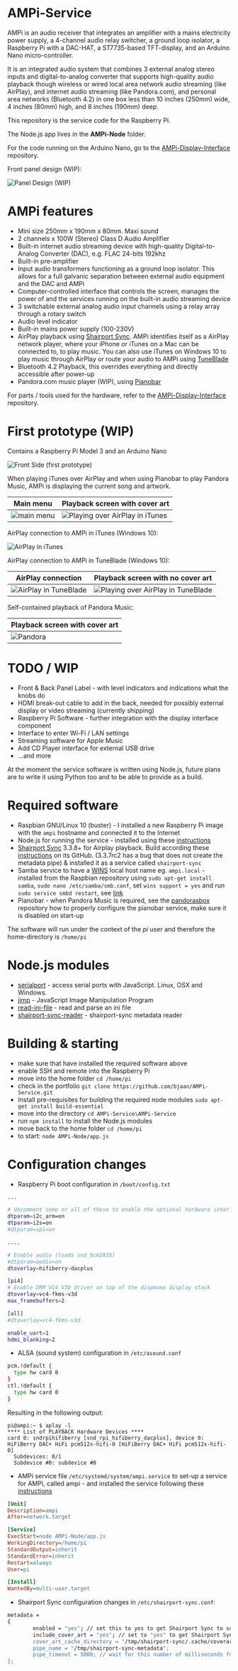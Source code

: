 # AMPi-Service

AMPi is an audio receiver that integrates an amplifier with a mains electricity power supply, a 4-channel audio relay switcher, a ground loop isolator, a Raspberry Pi with a DAC-HAT, a ST7735-based TFT-display, and an Arduino Nano micro-controller.

It is an integrated audio system that combines 3 external analog stereo inputs and digital-to-analog converter that supports high-quality audio playback though wireless or wired local area network audio streaming (like AirPlay), and internet audio streaming (like Pandora.com), and personal area networks (Bluetooth 4.2) in one box less than 10 inches (250mm) wide, 4 inches (80mm) high, and 8 inches (190mm) deep.

This repository is the service code for the Raspberry Pi.

The Node.js app lives in the **AMPi-Node** folder.

For the code running on the Arduino Nano, go to the [AMPi-Display-Interface](https://github.com/bjaan/AMPi-Display-Interface) repository.

Front panel design (WIP):

![Panel Design (WIP)](https://raw.githubusercontent.com/bjaan/AMPi-Display-Interface/main/firstprototype-panel.jpg)

# AMPi features

* Mini size 250mm x 190mm x 80mm. Maxi sound
* 2 channels x 100W (Stereo) Class D Audio Amplifier
* Built-in internet audio streaming device with high-quality Digital-to-Analog Converter (DAC), e.g. FLAC 24-bits 192khz
* Built-in pre-amplifier
* Input audio transformers functioning as a ground loop isolator. This allows for a full galvanic separation between external audio equipment and the DAC and AMPi
* Computer-controlled interface that controls the screen, manages the power of and the services running on the built-in audio streaming device
* 3 switchable external analog audio input channels using a relay array through a rotary switch
* Audio level indicator
* Built-in mains power supply (100-230V)
* AirPlay playback using [Shairport Sync](https://github.com/mikebrady/shairport-sync). AMPi identifies itself as a AirPlay network player, where your iPhone or iTunes on a Mac can be connected to, to play music.  You can also use iTunes on Windows 10 to play music through AirPlay or route your audio to AMPi using [TuneBlade](http://www.tuneblade.com/)
* Bluetooth 4.2 Playback, this overrides everything and directly accessible after power-up
* Pandora.com music player (WIP), using [Pianobar](https://github.com/PromyLOPh/pianobar)

For parts / tools used for the hardware, refer to the [AMPi-Display-Interface](https://github.com/bjaan/AMPi-Display-Interface) repository.

# First prototype (WIP)

Contains a Raspberry Pi Model 3 and an Arduino Nano

![Front Side (first prototype)](https://raw.githubusercontent.com/bjaan/AMPi-Display-Interface/main/firstprototype-top.jpg)

When playing iTunes over AirPlay and when using Pianobar to play Pandora Music, AMPi is displaying the current song and artwork.

|Main menu | Playback screen with cover art |
|--------------|--------------|
| ![main menu](https://raw.githubusercontent.com/bjaan/AMPi-Service/main/media/mainmenu.jpg) | ![Playing over AirPlay in iTunes](https://raw.githubusercontent.com/bjaan/AMPi-Service/main/media/playing.png)

AirPlay connection to AMPi in iTunes (Windows 10):

![AirPlay in iTunes](https://raw.githubusercontent.com/bjaan/AMPi-Service/main/media/itunes.png)

AirPlay connection to AMPi in TuneBlade (Windows 10):

| AirPlay connection | Playback screen with no cover art |
|--------------|--------------|
| ![AirPlay in TuneBlade](https://raw.githubusercontent.com/bjaan/AMPi-Service/main/media/tuneblade.png) | ![Playing over AirPlay in TuneBlade](https://raw.githubusercontent.com/bjaan/AMPi-Service/main/media/tuneblade-playing.png) |

Self-contained playback of Pandora Music:

| Playback screen with cover art |
|--------------|
| ![Pandora](https://raw.githubusercontent.com/bjaan/AMPi-Service/main/media/pandora.jpg) |

# TODO / WIP

* Front & Back Panel Label - with level indicators and indications what the knobs do
* HDMI break-out cable to add in the back, needed for possibly external display or video streaming (currently shipping)
* Raspberry Pi Software - further integration with the display interface component
* Interface to enter Wi-Fi / LAN settings
* Streaming software for Apple Music
* Add CD Player interface for external USB drive
* ...and more

At the moment the service software is written using Node.js, future plans are to write it using Python too and to be able to provide as a build.

# Required software

* Raspbian GNU/Linux 10 (buster) - I installed a new Raspberry Pi image with the `ampi` hostname and connected it to the Internet
* Node.js for running the service - installed using these [instructions](https://www.instructables.com/Install-Nodejs-and-Npm-on-Raspberry-Pi/)
* [Shairport Sync](https://github.com/mikebrady/shairport-sync) 3.3.8+ for Airplay playback. Build according these [instructions](https://github.com/mikebrady/shairport-sync/blob/master/INSTALL.md) on its GitHub. (3.3.7rc2 has a bug that does not create the metadata pipe) & installed it as a service called `shairport-sync`
* Samba service to have a [WINS](https://en.wikipedia.org/wiki/Windows_Internet_Name_Service) local host name eg. `ampi.local` - installed from the Raspbian repository using `sudo apt-get install samba`, `sudo nano /etc/samba/smb.conf`, set `wins support = yes` and run `sudo service smbd restart`, see [link](https://www.raspberrypi.org/forums/viewtopic.php?t=213401)
* Pianobar - when Pandora Music is required, see the [pandorasbox](https://github.com/bjaan/pandorasbox) repository how to properly configure the pianobar service, make sure it is disabled on start-up

The software will run under the context of the _pi_ user and therefore the home-directory is `/home/pi`

# Node.js modules

* [serialport](https://www.npmjs.com/package/serialport) - access serial ports with JavaScript. Linux, OSX and Windows.
* [jimp](https://www.npmjs.com/package/jimp) - JavaScript Image Manipulation Program
* [read-ini-file](https://www.npmjs.com/package/read-ini-file) - read and parse an ini file
* [shairport-sync-reader](https://www.npmjs.com/package/shairport-sync-reader) - shairport-sync metadata reader

# Building & starting

* make sure that have installed the required software above
* enable SSH and remote into the Raspberry Pi
* move into the home folder `cd /home/pi`
* check in the portfolio `git clone https://github.com/bjaan/AMPi-Service.git`
* Install pre-requisites for building the required node modules `sudo apt-get install build-essential`
* move into the directory `cd AMPi-Service\AMPi-Service`
* run `npm install` to install the Node.js modules
* move back to the home folder `cd /home/pi`
* to start: `node AMPi-Node/app.js`

# Configuration changes

* Raspberry Pi boot configuration in `/boot/config.txt`
```sh
...

# Uncomment some or all of these to enable the optional hardware interfaces
dtparam=i2c_arm=on
dtparam=i2s=on
#dtparam=spi=on

....

# Enable audio (loads snd_bcm2835)
#dtparam=audio=on
dtoverlay=hifiberry-dacplus

[pi4]
# Enable DRM VC4 V3D driver on top of the dispmanx display stack
dtoverlay=vc4-fkms-v3d
max_framebuffers=2

[all]
#dtoverlay=vc4-fkms-v3d

enable_uart=1
hdmi_blanking=2
```

* ALSA (sound system) configuration in `/etc/asound.conf`
```sh
pcm.!default {
  type hw card 0
}
ctl.!default {
  type hw card 0
}
```

Resulting in the following output:
```
pi@ampi:~ $ aplay -l
**** List of PLAYBACK Hardware Devices ****
card 0: sndrpihifiberry [snd_rpi_hifiberry_dacplus], device 0: HiFiBerry DAC+ HiFi pcm512x-hifi-0 [HiFiBerry DAC+ HiFi pcm512x-hifi-0]
  Subdevices: 0/1
  Subdevice #0: subdevice #0
```

* AMPi service file `/etc/systemd/system/ampi.service` to set-up a service for AMPi, called ampi - and installed the service following these [instructions](https://www.shubhamdipt.com/blog/how-to-create-a-systemd-service-in-linux/)
```ini
[Unit]
Description=ampi
After=network.target

[Service]
ExecStart=node AMPi-Node/app.js
WorkingDirectory=/home/pi
StandardOutput=inherit
StandardError=inherit
Restart=always
User=pi

[Install]
WantedBy=multi-user.target
```

* Shairport Sync configuration changes in `/etc/shairport-sync.conf`:
```sh
metadata =
{
        enabled = "yes"; // set this to yes to get Shairport Sync to solicit metadata from the source and to pass it on via a pipe
        include_cover_art = "yes"; // set to "yes" to get Shairport Sync to solicit cover art from the source and pass it via the pipe. You must also set "ena$
        cover_art_cache_directory = "/tmp/shairport-sync/.cache/coverart"; // artwork will be  stored in this directory if the dbus or MPRIS interfaces are en$
        pipe_name = "/tmp/shairport-sync-metadata";
        pipe_timeout = 5000; // wait for this number of milliseconds for a blocked pipe to unblock before giving up
};
```